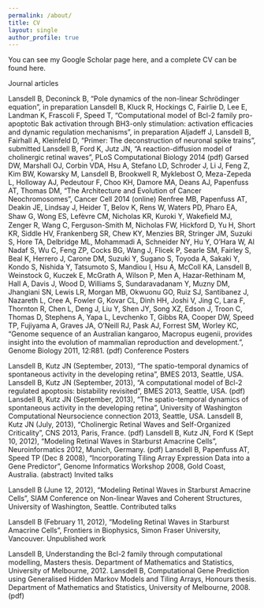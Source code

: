 ```yaml
---
permalink: /about/
title: CV
layout: single
author_profile: true
---
```


You can see my Google Scholar page here, and a complete CV can be found here.

Journal articles

Lansdell B, Deconinck B, “Pole dynamics of the non-linear Schrödinger equation”, in preparation
Lansdell B, Kluck R, Hockings C, Fairlie D, Lee E, Landman K, Frascoli F, Speed T, “Computational model of Bcl-2 family pro-apoptotic Bak activation through BH3-only stimulation: activation efficacies and dynamic regulation mechanisms”, in preparation
Aljadeff J, Lansdell B, Fairhall A, Kleinfeld D, “Primer: The deconstruction of neuronal spike trains”, submitted
Lansdell B, Ford K, Jutz JN, “A reaction-diffusion model of cholinergic retinal waves”, PLoS Computational Biology 2014 (pdf)
Garsed DW, Marshall OJ, Corbin VDA, Hsu A, Stefano LD, Schroder J, Li J, Feng Z, Kim BW, Kowarsky M, Lansdell B, Brookwell R, Myklebost O, Meza-Zepeda L, Holloway AJ, Pedeutour F, Choo KH, Damore MA, Deans AJ, Papenfuss AT, Thomas DM, “The Architecture and Evolution of Cancer Neochromosomes”, Cancer Cell 2014 (online)
Renfree MB, Papenfuss AT, Deakin JE, Lindsay J, Heider T, Belov K, Rens W, Waters PD, Pharo EA, Shaw G, Wong ES, Lefèvre CM, Nicholas KR, Kuroki Y, Wakeﬁeld MJ, Zenger  R, Wang C, Ferguson-Smith M, Nicholas FW, Hickford D, Yu H, Short KR, Siddle HV, Frankenberg SR, Chew KY, Menzies BR, Stringer JM, Suzuki S, Hore TA, Delbridge ML, Mohammadi A, Schneider NY, Hu Y, O’Hara W, Al Nadaf S, Wu C, Feng ZP, Cocks BG, Wang J, Flicek P, Searle SM, Fairley S, Beal K, Herrero J, Carone DM, Suzuki Y, Sugano S, Toyoda A, Sakaki Y, Kondo S, Nishida Y, Tatsumoto S, Mandiou I, Hsu A, McColl KA, Lansdell B, Weinstock G, Kuczek E, McGrath A, Wilson P, Men A, Hazar-Rethinam M, Hall A, Davis J, Wood D, Williams S, Sundaravadanam Y, Muzny DM, Jhangiani SN, Lewis LR, Morgan MB, Okwuonu GO, Ruiz SJ, Santibanez J, Nazareth L, Cree A, Fowler G, Kovar CL, Dinh HH, Joshi V, Jing C, Lara F, Thornton R, Chen L, Deng J, Liu Y, Shen JY, Song XZ, Edson J, Troon C, Thomas D, Stephens A, Yapa L, Levchenko T, Gibbs RA, Cooper DW, Speed TP, Fujiyama A, Graves JA, O’Neill RJ, Pask AJ, Forrest SM, Worley KC, “Genome sequence of an Australian kangaroo, Macropus eugenii, provides insight into the evolution of mammalian reproduction and development.”, Genome Biology 2011, 12:R81. (pdf)
Conference Posters

Lansdell B, Kutz JN (September, 2013), “The spatio-temporal dynamics of spontaneous activity in the developing retina”, BMES 2013, Seattle, USA.
Lansdell B, Kutz JN (September, 2013), “A computational model of Bcl-2 regulated apoptosis: bistability revisited”, BMES 2013, Seattle, USA. (pdf)
Lansdell B, Kutz JN (September, 2013), “The spatio-temporal dynamics of spontaneous activity in the developing retina”, University of Washington Computational Neursocience connection 2013, Seattle, USA.
Lansdell B, Kutz JN (July, 2013), “Cholinergic Retinal Waves and Self-Organized Criticality”, CNS 2013, Paris, France. (pdf)
Lansdell B, Kutz JN, Ford K (Sept 10, 2012), “Modeling Retinal Waves in Starburst Amacrine Cells”, Neuroinformatics 2012, Munich, Germany. (pdf)
Lansdell B, Papenfuss AT, Speed TP (Dec 8 2008), “Incorporating Tiling Array Expression Data into a Gene Predictor”, Genome Informatics Workshop 2008, Gold Coast, Australia. (abstract)
Invited talks

Lansdell B (June 12, 2012), “Modeling Retinal Waves in Starburst Amacrine Cells”, SIAM Conference on Non-linear Waves and Coherent Structures, University of Washington, Seattle.
Contributed talks

Lansdell B (February 11, 2012), “Modeling Retinal Waves in Starburst Amacrine Cells”, Frontiers in Biophysics, Simon Fraser University, Vancouver.
Unpublished work

Lansdell B, Understanding the Bcl-2 family through computational modelling, Masters thesis. Department of Mathematics and Statistics, University of Melbourne, 2012.
Lansdell B, Computational Gene Prediction using Generalised Hidden Markov Models and Tiling Arrays, Honours thesis. Department of Mathematics and Statistics, University of Melbourne, 2008. (pdf)
